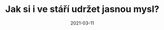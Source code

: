 ---
template: media-link
title:  Jak si i ve stáří udržet jasnou mysl?
date: 2021-03-11
link: https://archiv.hn.cz/c1-66993880-prochazka-virtualnim-mestem-se-spoustou-ukolu-pomuze-seniorum-udrzet-si-pamet-ci-schopnost-orientace
language: cz
---